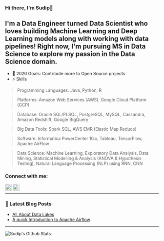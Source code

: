 ### Hi there, I'm Sudip👋

## I'm a Data Engineer turned Data Scientist who loves building Machine Learning and Deep Learning models along with working with data pipelines! Right now, I'm pursuing MS in Data Science to explore my passion in the Data Science domain.
- 🥅 2020 Goals: Contribute more to Open Source projects
- ⚡ Skills

> Programming Languages: Java, Python, R

> Platforms: Amazon Web Services (AWS), Google Cloud Platform (GCP)

> Database: Oracle SQL/PLSQL, PostgreSQL, MySQL, Cassandra, Amazon Redshift, Google BigQuery

> Big Data Tools: Spark SQL, AWS EMR (Elastic Map Reduce)

> Software: Informatica PowerCenter 10.x, Tableau, TensorFlow, Apache AirFlow

> Data Science: Machine Learning, Exploratory Data Analysis, Data Mining, Statistical Modelling & Analysis (ANOVA & Hypothesis Testing), Natural Language Processing (NLP) using RNN, CNN 

### Connect with me:

[<img align="left" alt="sudip-padhye | Medium" width="22px" src="https://cdn.jsdelivr.net/npm/simple-icons@3.4.0/icons/medium.svg" />][medium]
[<img align="left" alt="sudip-padhye | LinkedIn" width="22px" src="https://cdn.jsdelivr.net/npm/simple-icons@v3/icons/linkedin.svg" />][linkedin]

<br />

---

### 📕 Latest Blog Posts
<!-- BLOG-POST-LIST:START -->
- [All About Data Lakes](https://medium.com/@sudip.padhye/all-about-data-lakes-b07b5b1f9a31)
- [A quick Introduction to Apache Airflow](https://medium.com/@sudip.padhye/a-quick-introduction-to-apache-airflow-73d3c9d6e8e0)

<!-- BLOG-POST-LIST:END -->

---

<img align="left" alt="Sudip's Github Stats" src="https://github-readme-stats.vercel.app/api?username=sudip-padhye&show_icons=true&hide_border=true" />

[medium]: medium.com/@sudip.padhye
[linkedin]: linkedin.com/in/sudippadhye